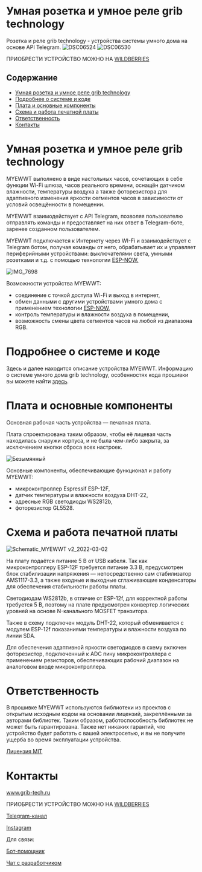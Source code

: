 # Умная розетка и умное реле grib technology
Розетка и реле grib technology - устройства системы умного дома на основе API Telegram.
![DSC06524](https://user-images.githubusercontent.com/84660518/156652191-d5a9511f-c55e-4593-9be8-8c6b3b57945d.jpg)
![DSC06530](https://user-images.githubusercontent.com/84660518/156652329-725f3acb-2d90-4d71-899d-be960b87dbc5.jpg)


ПРИОБРЕСТИ УСТРОЙСТВО МОЖНО НА [WILDBERRIES](https://www.wildberries.ru/catalog/66269212/detail.aspx?targetUrl=SN)

## Содержание
- [Умная розетка и умное реле grib technology](#myewwt)
- [Подробнее о системе и коде](#code)
- [Плата и основные компоненты](#components)
- [Схема и работа печатной платы](#scheme)
- [Ответственность](#responsibility)
- [Контакты](#contacts)


<a id="socket"></a>
# Умная розетка и умное реле grib technology

MYEWWT выполнено в виде настольных часов, сочетающих в себе функции Wi-Fi шлюза, часов реального времени, оснащён датчиком влажности, температуры воздуха а также фоторезистора для адаптивного изменения яркости сегментов часов в зависимости от условий освещённости в помещении. 

MYEWWT взаимодействует c API Telegram, позволяя пользователю отправлять команды и предоставляет на них ответ в Telegram-боте, заренее созданном пользователем. 

MYEWWT подключается к Интернету через WI-Fi и взаимодействует с Telegram ботом, получая команды от него, обрабатывает их и управляет периферийными устройствами: выключателями света, умными розетками и т.д. с помощью технологии [ESP-NOW.](https://www.espressif.com/en/products/software/esp-now/overview)

![IMG_7698](https://user-images.githubusercontent.com/84660518/156354994-d729a94c-06ba-4509-9171-523633d1b350.jpg)

Возможности устройства MYEWWT:

* соединение с точкой доступа Wi-Fi и выход в интернет,
* обмен данными с другими устройствами умного дома с применением технологии [ESP-NOW](https://www.espressif.com/en/products/software/esp-now/overview),
* контроль температуры и влажности воздуха в помещении,
* возможность смены цвета сегментов часов на любой из диапазона RGB.


<a id="code"></a>
# Подробнее о системе и коде
Здесь и далее находится описание устройства MYEWWT. Информацию о системе умного дома grib technology, особенностях кода прошивки вы можете найти [здесь](https://github.com/zbltrz/MYEWWT/blob/main/CODE.md).

<a id="components"></a>
# Плата и основные компоненты
Основная рабочая часть устройства — печатная плата. 

Плата спроектирована таким образом, чтобы её лицевая часть находилась снаружи корпуса, и не была чем-либо закрыта, за исключением кнопки сброса всех настроек. 

![Безымянный](https://user-images.githubusercontent.com/84660518/156391502-67c33aef-d798-45fe-943a-749660bd9b7c.png)


Основные компоненты, обеспечивающие функционал и работу MYEWWT:
 * микроконтроллер Espressif ESP-12F,
 * датчик температуры и влажности воздуха DHT-22,
 * адресные RGB светодиоды WS2812b,
 * фоторезистор GL5528.

<a id="scheme"></a>
# Схема и работа печатной платы

![Schematic_MYEWWT v2_2022-03-02](https://user-images.githubusercontent.com/84660518/156359258-dddbe1db-8aef-42ee-a9ec-578e2fa847e2.png)

На плату подаётся питание 5 В от USB кабеля. Так как микроконтроллеру ESP-12F требуется питание 3.3 В, предусмотрен блок стабилизации напряжения — непосредственно сам стабилизатор AMS1117-3.3, а также входные и выходные сглаживающие конденсаторы для обеспечения стабильности работы платы. 

Светодиодам WS2812b, в отличие от ESP-12f, для корректной работы требуется 5 В, поэтому на плате предусмотрен конвертер логических уровней на основе N-канального MOSFET транзитора. 

Также в схему подключен модуль DHT-22, который обменивается с модулем ESP-12f показаниями температуры и влажности воздуха по линии SDA.

Для обеспечения адаптивной яркости светодиодов в схему включен фоторезистор, подключенный к ADC пину микроконтроллера с применением резисторов, обеспечивающих рабочий диапазон на аналоговом входе микроконтроллера.


<a id="responsibility"></a>
# Ответственность

В прошивке MYEWWT используются библиотеки из проектов с открытым исходным кодом на основании лицензий, закреплёнными за авторами библиотек. Таким образом, работоспособность библиотек не может быть гарантирована. Также нет никаких гарантий, что устройство будет работать с вашей электросетью, и вы не получите ущерба во время эксплуатации устройства.

[Лицензия MIT](https://github.com/zbltrz/MYEWWT/blob/main/LICENSE)

<a id="contacts"></a>
# Контакты

www.grib-tech.ru

ПРИОБРЕСТИ УСТРОЙСТВО МОЖНО НА [WILDBERRIES](https://www.wildberries.ru/catalog/66337720/detail.aspx?targetUrl=SN)

[Telegram-канал](t.me/grib_tech) 

[Instagram](instagram.com/grib.tech)

Для связи:

[Бот-помощник](t.me/grib_tech_bot) 

[Чат с разработчиком](t.me/rafflezy)

